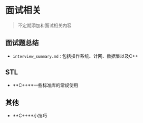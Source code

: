 # 面试相关

> 不定期添加和面试相关内容



## 面试题总结

- `interview_summary.md：`包括操作系统、计网、数据集以及C++



## STL

- **C++**一些标准库的常规使用



## 其他

- **C++**小技巧